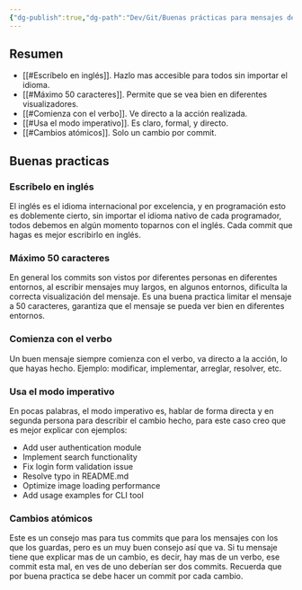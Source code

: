 ```yaml
---
{"dg-publish":true,"dg-path":"Dev/Git/Buenas prácticas para mensajes de commits en Git.md","permalink":"/dev/git/buenas-practicas-para-mensajes-de-commits-en-git/","created":"2024-12-10T13:32","updated":"2024-12-10T14:27"}
---
```


## Resumen
- [[#Escríbelo en inglés]]. Hazlo mas accesible para todos sin importar el idioma.
- [[#Máximo 50 caracteres]]. Permite que se vea bien en diferentes visualizadores.
- [[#Comienza con el verbo]]. Ve directo a la acción realizada.
- [[#Usa el modo imperativo]]. Es claro, formal, y directo.
- [[#Cambios atómicos]]. Solo un cambio por commit.

## Buenas practicas
### Escríbelo en inglés
El inglés es el idioma internacional por excelencia, y en programación esto es doblemente cierto, sin importar el idioma nativo de cada programador, todos debemos en algún momento toparnos con el inglés. Cada commit que hagas es mejor escribirlo en inglés.

### Máximo 50 caracteres
En general los commits son vistos por diferentes personas en diferentes entornos, al escribir mensajes muy largos, en algunos entornos, dificulta la correcta visualización del mensaje. Es una buena practica limitar el mensaje a 50 caracteres, garantiza que el mensaje se pueda ver bien en diferentes entornos.

### Comienza con el verbo
Un buen mensaje siempre comienza con el verbo, va directo a la acción, lo que hayas hecho. Ejemplo: modificar, implementar, arreglar, resolver, etc.

### Usa el modo imperativo
En pocas palabras, el modo imperativo es, hablar de forma directa y en segunda persona para describir el cambio hecho, para este caso creo que es mejor explicar con ejemplos:
- Add user authentication module
- Implement search functionality
- Fix login form validation issue
- Resolve typo in README.md
- Optimize image loading performance
- Add usage examples for CLI tool

### Cambios atómicos
Este es un consejo mas para tus commits que para los mensajes con los que los guardas, pero es un muy buen consejo así que va. Si tu mensaje tiene que explicar mas de un cambio, es decir, hay mas de un verbo, ese commit esta mal, en ves de uno deberían ser dos commits. Recuerda que por buena practica se debe hacer un commit por cada cambio.